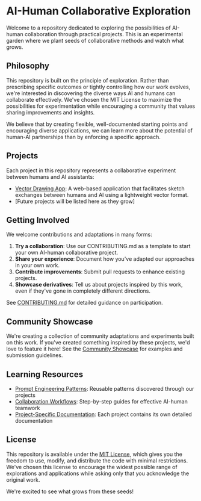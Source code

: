 # AI-Human Collaborative Exploration

Welcome to a repository dedicated to exploring the possibilities of AI-human collaboration through practical projects. This is an experimental garden where we plant seeds of collaborative methods and watch what grows.

## Philosophy

This repository is built on the principle of exploration. Rather than prescribing specific outcomes or tightly controlling how our work evolves, we're interested in discovering the diverse ways AI and humans can collaborate effectively. We've chosen the MIT License to maximize the possibilities for experimentation while encouraging a community that values sharing improvements and insights.

We believe that by creating flexible, well-documented starting points and encouraging diverse applications, we can learn more about the potential of human-AI partnerships than by enforcing a specific approach.

## Projects

Each project in this repository represents a collaborative experiment between humans and AI assistants:

- [Vector Drawing App](./projects/vector-drawing-app/): A web-based application that facilitates sketch exchanges between humans and AI using a lightweight vector format.
- [Future projects will be listed here as they grow]

## Getting Involved

We welcome contributions and adaptations in many forms:

1. **Try a collaboration**: Use our CONTRIBUTING.md as a template to start your own AI-human collaborative project.
2. **Share your experience**: Document how you've adapted our approaches in your own work.
3. **Contribute improvements**: Submit pull requests to enhance existing projects.
4. **Showcase derivatives**: Tell us about projects inspired by this work, even if they've gone in completely different directions.

See [CONTRIBUTING.md](./CONTRIBUTING.md) for detailed guidance on participation.

## Community Showcase

We're creating a collection of community adaptations and experiments built on this work. If you've created something inspired by these projects, we'd love to feature it here! See the [Community Showcase](./docs/community/showcase.md) for examples and submission guidelines.

## Learning Resources

- [Prompt Engineering Patterns](./docs/prompt-engineering/patterns.md): Reusable patterns discovered through our projects
- [Collaboration Workflows](./docs/tutorials/collaboration-workflows.md): Step-by-step guides for effective AI-human teamwork
- [Project-Specific Documentation](./projects/): Each project contains its own detailed documentation

## License

This repository is available under the [MIT License](./LICENSE), which gives you the freedom to use, modify, and distribute the code with minimal restrictions. We've chosen this license to encourage the widest possible range of explorations and applications while asking only that you acknowledge the original work.

We're excited to see what grows from these seeds!
